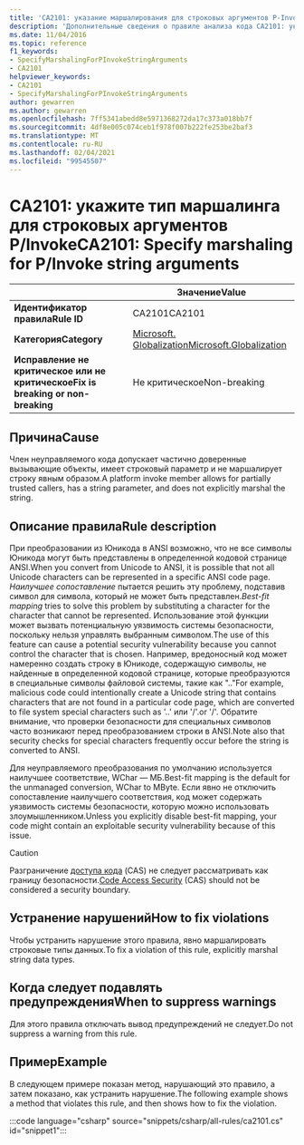 ```yaml
---
title: 'CA2101: указание маршалирования для строковых аргументов P-Invoke (анализ кода)'
description: 'Дополнительные сведения о правиле анализа кода CA2101: указание маршалирования для строковых аргументов P-Invoke'
ms.date: 11/04/2016
ms.topic: reference
f1_keywords:
- SpecifyMarshalingForPInvokeStringArguments
- CA2101
helpviewer_keywords:
- CA2101
- SpecifyMarshalingForPInvokeStringArguments
author: gewarren
ms.author: gewarren
ms.openlocfilehash: 7ff5341abedd8e5971368272da17c373a018bb7f
ms.sourcegitcommit: 4df8e005c074ceb1f978f007b222fe253be2baf3
ms.translationtype: MT
ms.contentlocale: ru-RU
ms.lasthandoff: 02/04/2021
ms.locfileid: "99545507"
---
```

# <a name="ca2101-specify-marshaling-for-pinvoke-string-arguments"></a><span data-ttu-id="05576-103">CA2101: укажите тип маршалинга для строковых аргументов P/Invoke</span><span class="sxs-lookup"><span data-stu-id="05576-103">CA2101: Specify marshaling for P/Invoke string arguments</span></span>

| | <span data-ttu-id="05576-104">Значение</span><span class="sxs-lookup"><span data-stu-id="05576-104">Value</span></span> |
|-|-|
| <span data-ttu-id="05576-105">**Идентификатор правила**</span><span class="sxs-lookup"><span data-stu-id="05576-105">**Rule ID**</span></span> |<span data-ttu-id="05576-106">CA2101</span><span class="sxs-lookup"><span data-stu-id="05576-106">CA2101</span></span>|
| <span data-ttu-id="05576-107">**Категория**</span><span class="sxs-lookup"><span data-stu-id="05576-107">**Category**</span></span> |[<span data-ttu-id="05576-108">Microsoft. Globalization</span><span class="sxs-lookup"><span data-stu-id="05576-108">Microsoft.Globalization</span></span>](globalization-warnings.md)|
| <span data-ttu-id="05576-109">**Исправление не критическое или не критическое**</span><span class="sxs-lookup"><span data-stu-id="05576-109">**Fix is breaking or non-breaking**</span></span> |<span data-ttu-id="05576-110">Не критическое</span><span class="sxs-lookup"><span data-stu-id="05576-110">Non-breaking</span></span>|

## <a name="cause"></a><span data-ttu-id="05576-111">Причина</span><span class="sxs-lookup"><span data-stu-id="05576-111">Cause</span></span>

<span data-ttu-id="05576-112">Член неуправляемого кода допускает частично доверенные вызывающие объекты, имеет строковый параметр и не маршалирует строку явным образом.</span><span class="sxs-lookup"><span data-stu-id="05576-112">A platform invoke member allows for partially trusted callers, has a string parameter, and does not explicitly marshal the string.</span></span>

## <a name="rule-description"></a><span data-ttu-id="05576-113">Описание правила</span><span class="sxs-lookup"><span data-stu-id="05576-113">Rule description</span></span>

<span data-ttu-id="05576-114">При преобразовании из Юникода в ANSI возможно, что не все символы Юникода могут быть представлены в определенной кодовой странице ANSI.</span><span class="sxs-lookup"><span data-stu-id="05576-114">When you convert from Unicode to ANSI, it is possible that not all Unicode characters can be represented in a specific ANSI code page.</span></span> <span data-ttu-id="05576-115">*Наилучшее сопоставление* пытается решить эту проблему, подставив символ для символа, который не может быть представлен.</span><span class="sxs-lookup"><span data-stu-id="05576-115">*Best-fit mapping* tries to solve this problem by substituting a character for the character that cannot be represented.</span></span> <span data-ttu-id="05576-116">Использование этой функции может вызвать потенциальную уязвимость системы безопасности, поскольку нельзя управлять выбранным символом.</span><span class="sxs-lookup"><span data-stu-id="05576-116">The use of this feature can cause a potential security vulnerability because you cannot control the character that is chosen.</span></span> <span data-ttu-id="05576-117">Например, вредоносный код может намеренно создать строку в Юникоде, содержащую символы, не найденные в определенной кодовой странице, которые преобразуются в специальные символы файловой системы, такие как ".."</span><span class="sxs-lookup"><span data-stu-id="05576-117">For example, malicious code could intentionally create a Unicode string that contains characters that are not found in a particular code page, which are converted to file system special characters such as '..'</span></span> <span data-ttu-id="05576-118">или '/'.</span><span class="sxs-lookup"><span data-stu-id="05576-118">or '/'.</span></span> <span data-ttu-id="05576-119">Обратите внимание, что проверки безопасности для специальных символов часто возникают перед преобразованием строки в ANSI.</span><span class="sxs-lookup"><span data-stu-id="05576-119">Note also that security checks for special characters frequently occur before the string is converted to ANSI.</span></span>

<span data-ttu-id="05576-120">Для неуправляемого преобразования по умолчанию используется наилучшее соответствие, WChar — МБ.</span><span class="sxs-lookup"><span data-stu-id="05576-120">Best-fit mapping is the default for the unmanaged conversion, WChar to MByte.</span></span> <span data-ttu-id="05576-121">Если явно не отключить сопоставление наилучшего соответствия, код может содержать уязвимость системы безопасности, которую можно использовать злоумышленником.</span><span class="sxs-lookup"><span data-stu-id="05576-121">Unless you explicitly disable best-fit mapping, your code might contain an exploitable security vulnerability because of this issue.</span></span>

> [!CAUTION]
> <span data-ttu-id="05576-122">Разграничение [доступа кода](../../../framework/misc/code-access-security.md) (CAS) не следует рассматривать как границу безопасности.</span><span class="sxs-lookup"><span data-stu-id="05576-122">[Code Access Security](../../../framework/misc/code-access-security.md) (CAS) should not be considered a security boundary.</span></span>

## <a name="how-to-fix-violations"></a><span data-ttu-id="05576-123">Устранение нарушений</span><span class="sxs-lookup"><span data-stu-id="05576-123">How to fix violations</span></span>

<span data-ttu-id="05576-124">Чтобы устранить нарушение этого правила, явно маршалировать строковые типы данных.</span><span class="sxs-lookup"><span data-stu-id="05576-124">To fix a violation of this rule, explicitly marshal string data types.</span></span>

## <a name="when-to-suppress-warnings"></a><span data-ttu-id="05576-125">Когда следует подавлять предупреждения</span><span class="sxs-lookup"><span data-stu-id="05576-125">When to suppress warnings</span></span>

<span data-ttu-id="05576-126">Для этого правила отключать вывод предупреждений не следует.</span><span class="sxs-lookup"><span data-stu-id="05576-126">Do not suppress a warning from this rule.</span></span>

## <a name="example"></a><span data-ttu-id="05576-127">Пример</span><span class="sxs-lookup"><span data-stu-id="05576-127">Example</span></span>

<span data-ttu-id="05576-128">В следующем примере показан метод, нарушающий это правило, а затем показано, как устранить нарушение.</span><span class="sxs-lookup"><span data-stu-id="05576-128">The following example shows a method that violates this rule, and then shows how to fix the violation.</span></span>

:::code language="csharp" source="snippets/csharp/all-rules/ca2101.cs" id="snippet1":::
